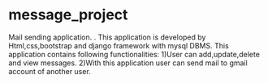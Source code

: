# message_project
Mail sending application.
.
This application is developed by Html,css,bootstrap and django framework with mysql DBMS.
This application contains following functionalities:
1)User can add,update,delete and view messages.
2)With this application user can send mail to gmail account of another user.
